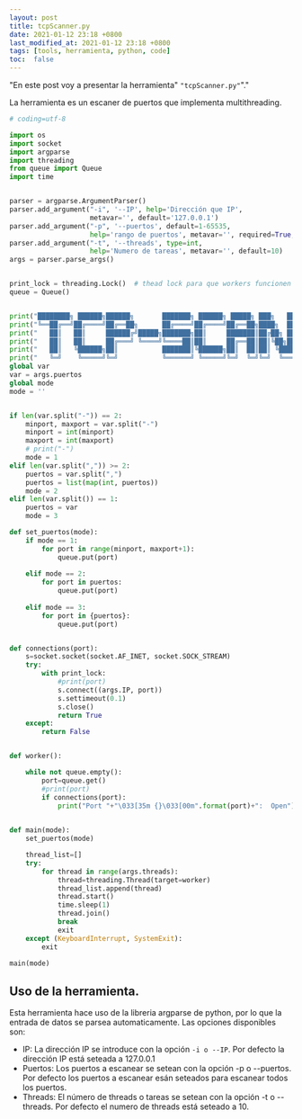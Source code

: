 ```yaml
---
layout: post
title: tcpScanner.py
date: 2021-01-12 23:18 +0800
last_modified_at: 2021-01-12 23:18 +0800
tags: [tools, herramienta, python, code]
toc:  false
---
```


"En este post voy a presentar la herramienta" `"tcpScanner.py"`"."

La herramienta es un escaner de puertos que implementa multithreading.
```python
# coding=utf-8

import os
import socket
import argparse
import threading
from queue import Queue
import time


parser = argparse.ArgumentParser()
parser.add_argument("-i", '--IP', help='Dirección que IP',
                    metavar='', default='127.0.0.1')
parser.add_argument("-p", '--puertos', default=1-65535,
                    help='rango de puertos', metavar='', required=True, type=str)
parser.add_argument("-t", '--threads', type=int,
                    help='Numero de tareas', metavar='', default=10)
args = parser.parse_args()


print_lock = threading.Lock()  # thead lock para que workers funcionen mejor
queue = Queue()


print("████████╗ ██████╗██████╗       ███████╗ ██████╗ █████╗ ███╗   ██╗")
print("╚══██╔══╝██╔════╝██╔══██╗      ██╔════╝██╔════╝██╔══██╗████╗  ██║")
print("   ██║   ██║     ██████╔╝█████╗███████╗██║     ███████║██╔██╗ ██║")
print("   ██║   ██║     ██╔═══╝ ╚════╝╚════██║██║     ██╔══██║██║╚██╗██║")
print("   ██║   ╚██████╗██║           ███████║╚██████╗██║  ██║██║ ╚████║")
print("   ╚═╝    ╚═════╝╚═╝           ╚══════╝ ╚═════╝╚═╝  ╚═╝╚═╝  ╚═══╝")
global var
var = args.puertos
global mode
mode = ''


if len(var.split("-")) == 2:
    minport, maxport = var.split("-")
    minport = int(minport)
    maxport = int(maxport)
    # print("-")
    mode = 1
elif len(var.split(",")) >= 2:
    puertos = var.split(",")
    puertos = list(map(int, puertos))
    mode = 2
elif len(var.split()) == 1:
    puertos = var
    mode = 3

def set_puertos(mode):
    if mode == 1: 
        for port in range(minport, maxport+1):
            queue.put(port)
        
    elif mode == 2:
        for port in puertos:
            queue.put(port)
        
    elif mode == 3:
        for port in {puertos}:
            queue.put(port)


def connections(port):
    s=socket.socket(socket.AF_INET, socket.SOCK_STREAM)
    try:
        with print_lock:
            #print(port)
            s.connect((args.IP, port))
            s.settimeout(0.1)
            s.close()
            return True 
    except:
        return False


def worker():

    while not queue.empty():
        port=queue.get()
        #print(port)
        if connections(port):
            print("Port "+"\033[35m {}\033[00m".format(port)+":  Open")
            

def main(mode):
    set_puertos(mode)

    thread_list=[]
    try:
        for thread in range(args.threads):
            thread=threading.Thread(target=worker)
            thread_list.append(thread)
            thread.start()
            time.sleep(1)
            thread.join()
            break
            exit
    except (KeyboardInterrupt, SystemExit):
        exit

main(mode)
```
## Uso de la herramienta.
Esta herramienta hace uso de la libreria argparse de python, por lo que la entrada de datos se parsea automaticamente.
Las opciones disponibles son:
* IP: La dirección IP se introduce con la opción `-i o --IP`. Por defecto la dirección IP está seteada a 127.0.0.1
* Puertos: Los puertos a escanear se setean con la opción -p o --puertos. Por defecto los puertos a escanear esán seteados para escanear todos los puertos.
* Threads: El número de threads o tareas se setean con la opción -t o --threads. Por defecto el numero de threads está seteado a 10.
